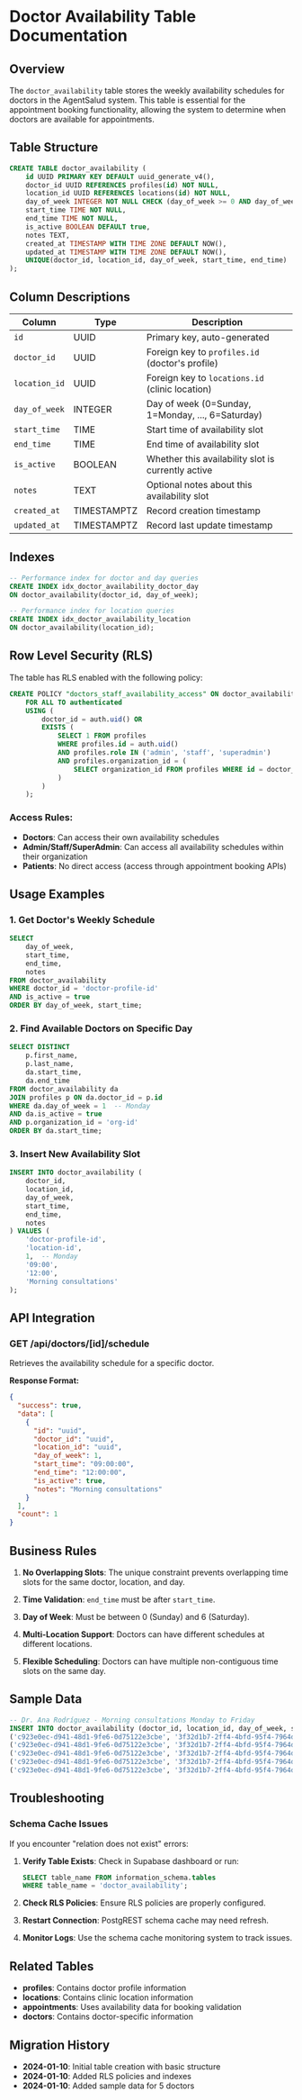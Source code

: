 # Doctor Availability Table Documentation

## Overview

The `doctor_availability` table stores the weekly availability schedules for doctors in the AgentSalud system. This table is essential for the appointment booking functionality, allowing the system to determine when doctors are available for appointments.

## Table Structure

```sql
CREATE TABLE doctor_availability (
    id UUID PRIMARY KEY DEFAULT uuid_generate_v4(),
    doctor_id UUID REFERENCES profiles(id) NOT NULL,
    location_id UUID REFERENCES locations(id) NOT NULL,
    day_of_week INTEGER NOT NULL CHECK (day_of_week >= 0 AND day_of_week <= 6),
    start_time TIME NOT NULL,
    end_time TIME NOT NULL,
    is_active BOOLEAN DEFAULT true,
    notes TEXT,
    created_at TIMESTAMP WITH TIME ZONE DEFAULT NOW(),
    updated_at TIMESTAMP WITH TIME ZONE DEFAULT NOW(),
    UNIQUE(doctor_id, location_id, day_of_week, start_time, end_time)
);
```

## Column Descriptions

| Column | Type | Description |
|--------|------|-------------|
| `id` | UUID | Primary key, auto-generated |
| `doctor_id` | UUID | Foreign key to `profiles.id` (doctor's profile) |
| `location_id` | UUID | Foreign key to `locations.id` (clinic location) |
| `day_of_week` | INTEGER | Day of week (0=Sunday, 1=Monday, ..., 6=Saturday) |
| `start_time` | TIME | Start time of availability slot |
| `end_time` | TIME | End time of availability slot |
| `is_active` | BOOLEAN | Whether this availability slot is currently active |
| `notes` | TEXT | Optional notes about this availability slot |
| `created_at` | TIMESTAMPTZ | Record creation timestamp |
| `updated_at` | TIMESTAMPTZ | Record last update timestamp |

## Indexes

```sql
-- Performance index for doctor and day queries
CREATE INDEX idx_doctor_availability_doctor_day 
ON doctor_availability(doctor_id, day_of_week);

-- Performance index for location queries
CREATE INDEX idx_doctor_availability_location 
ON doctor_availability(location_id);
```

## Row Level Security (RLS)

The table has RLS enabled with the following policy:

```sql
CREATE POLICY "doctors_staff_availability_access" ON doctor_availability
    FOR ALL TO authenticated
    USING (
        doctor_id = auth.uid() OR
        EXISTS (
            SELECT 1 FROM profiles 
            WHERE profiles.id = auth.uid() 
            AND profiles.role IN ('admin', 'staff', 'superadmin')
            AND profiles.organization_id = (
                SELECT organization_id FROM profiles WHERE id = doctor_availability.doctor_id
            )
        )
    );
```

### Access Rules:
- **Doctors**: Can access their own availability schedules
- **Admin/Staff/SuperAdmin**: Can access all availability schedules within their organization
- **Patients**: No direct access (access through appointment booking APIs)

## Usage Examples

### 1. Get Doctor's Weekly Schedule

```sql
SELECT 
    day_of_week,
    start_time,
    end_time,
    notes
FROM doctor_availability 
WHERE doctor_id = 'doctor-profile-id' 
AND is_active = true
ORDER BY day_of_week, start_time;
```

### 2. Find Available Doctors on Specific Day

```sql
SELECT DISTINCT
    p.first_name,
    p.last_name,
    da.start_time,
    da.end_time
FROM doctor_availability da
JOIN profiles p ON da.doctor_id = p.id
WHERE da.day_of_week = 1  -- Monday
AND da.is_active = true
AND p.organization_id = 'org-id'
ORDER BY da.start_time;
```

### 3. Insert New Availability Slot

```sql
INSERT INTO doctor_availability (
    doctor_id, 
    location_id, 
    day_of_week, 
    start_time, 
    end_time, 
    notes
) VALUES (
    'doctor-profile-id',
    'location-id',
    1,  -- Monday
    '09:00',
    '12:00',
    'Morning consultations'
);
```

## API Integration

### GET /api/doctors/[id]/schedule

Retrieves the availability schedule for a specific doctor.

**Response Format:**
```json
{
  "success": true,
  "data": [
    {
      "id": "uuid",
      "doctor_id": "uuid",
      "location_id": "uuid",
      "day_of_week": 1,
      "start_time": "09:00:00",
      "end_time": "12:00:00",
      "is_active": true,
      "notes": "Morning consultations"
    }
  ],
  "count": 1
}
```

## Business Rules

1. **No Overlapping Slots**: The unique constraint prevents overlapping time slots for the same doctor, location, and day.

2. **Time Validation**: `end_time` must be after `start_time`.

3. **Day of Week**: Must be between 0 (Sunday) and 6 (Saturday).

4. **Multi-Location Support**: Doctors can have different schedules at different locations.

5. **Flexible Scheduling**: Doctors can have multiple non-contiguous time slots on the same day.

## Sample Data

```sql
-- Dr. Ana Rodríguez - Morning consultations Monday to Friday
INSERT INTO doctor_availability (doctor_id, location_id, day_of_week, start_time, end_time, notes) VALUES
('c923e0ec-d941-48d1-9fe6-0d75122e3cbe', '3f32d1b7-2ff4-4bfd-95f4-7964db56d7e9', 1, '08:00', '12:00', 'General optometry consultations'),
('c923e0ec-d941-48d1-9fe6-0d75122e3cbe', '3f32d1b7-2ff4-4bfd-95f4-7964db56d7e9', 2, '08:00', '12:00', 'General optometry consultations'),
('c923e0ec-d941-48d1-9fe6-0d75122e3cbe', '3f32d1b7-2ff4-4bfd-95f4-7964db56d7e9', 3, '08:00', '12:00', 'General optometry consultations'),
('c923e0ec-d941-48d1-9fe6-0d75122e3cbe', '3f32d1b7-2ff4-4bfd-95f4-7964db56d7e9', 4, '08:00', '12:00', 'General optometry consultations'),
('c923e0ec-d941-48d1-9fe6-0d75122e3cbe', '3f32d1b7-2ff4-4bfd-95f4-7964db56d7e9', 5, '08:00', '12:00', 'General optometry consultations');
```

## Troubleshooting

### Schema Cache Issues

If you encounter "relation does not exist" errors:

1. **Verify Table Exists**: Check in Supabase dashboard or run:
   ```sql
   SELECT table_name FROM information_schema.tables 
   WHERE table_name = 'doctor_availability';
   ```

2. **Check RLS Policies**: Ensure RLS policies are properly configured.

3. **Restart Connection**: PostgREST schema cache may need refresh.

4. **Monitor Logs**: Use the schema cache monitoring system to track issues.

## Related Tables

- **profiles**: Contains doctor profile information
- **locations**: Contains clinic location information  
- **appointments**: Uses availability data for booking validation
- **doctors**: Contains doctor-specific information

## Migration History

- **2024-01-10**: Initial table creation with basic structure
- **2024-01-10**: Added RLS policies and indexes
- **2024-01-10**: Added sample data for 5 doctors
